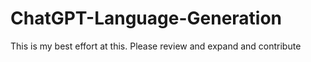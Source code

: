 # ChatGPT-Language-Generation
This is my best effort at this. Please review and expand and contribute
